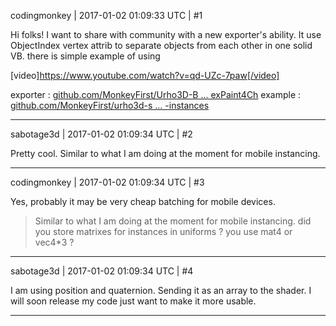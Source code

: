codingmonkey | 2017-01-02 01:09:33 UTC | #1

Hi folks!
I want to share with community with a new exporter's ability.
It use ObjectIndex vertex attrib to separate objects from each other in one solid VB. 
there is simple example of using

[video]https://www.youtube.com/watch?v=qd-UZc-7paw[/video]

exporter : [github.com/MonkeyFirst/Urho3D-B ... exPaint4Ch](https://github.com/MonkeyFirst/Urho3D-Blender/tree/VertexPaint4Ch)
example : [github.com/MonkeyFirst/urho3d-s ... -instances](https://github.com/MonkeyFirst/urho3d-staticmodel-instances)

-------------------------

sabotage3d | 2017-01-02 01:09:34 UTC | #2

Pretty cool. Similar to what I am doing at the moment for mobile instancing.

-------------------------

codingmonkey | 2017-01-02 01:09:34 UTC | #3

Yes, probably it may be very cheap batching for mobile devices.

>Similar to what I am doing at the moment for mobile instancing.
did you store matrixes for instances in uniforms ? you use mat4 or vec4*3 ?

-------------------------

sabotage3d | 2017-01-02 01:09:34 UTC | #4

I am using position and quaternion. Sending it as an array to the shader. I will soon release my code just want to make it more usable.

-------------------------

